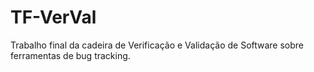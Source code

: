 # TF-VerVal
Trabalho final da cadeira de Verificação e Validação de Software sobre ferramentas de bug tracking.

